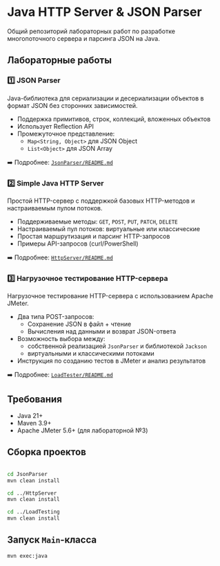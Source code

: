 # Java HTTP Server & JSON Parser

Общий репозиторий лабораторных работ по разработке многопоточного сервера и парсинга JSON на Java.

## Лабораторные работы

### 1️⃣ JSON Parser

Java-библиотека для сериализации и десериализации объектов в формат JSON без сторонних зависимостей.

- Поддержка примитивов, строк, коллекций, вложенных объектов
- Использует Reflection API
- Промежуточное представление:
  - `Map<String, Object>` для JSON Object
  - `List<Object>` для JSON Array

➡️ Подробнее: [`JsonParser/README.md`](JsonParser/README.md)

### 2️⃣ Simple Java HTTP Server

Простой HTTP-сервер с поддержкой базовых HTTP-методов и настраиваемым пулом потоков.

- Поддерживаемые методы: `GET`, `POST`, `PUT`, `PATCH`, `DELETE`
- Настраиваемый пул потоков: виртуальные или классические
- Простая маршрутизация и парсинг HTTP-запросов
- Примеры API-запросов (curl/PowerShell)

➡️ Подробнее: [`HttpServer/README.md`](HttpServer/README.md)

### 3️⃣ Нагрузочное тестирование HTTP-сервера

Нагрузочное тестирование HTTP-сервера с использованием Apache JMeter.

- Два типа POST-запросов:
  - Сохранение JSON в файл + чтение
  - Вычисления над данными и возврат JSON-ответа
- Возможность выбора между:
  - собственной реализацией `JsonParser` и библиотекой `Jackson`
  - виртуальными и классическими потоками
- Инструкция по созданию тестов в JMeter и анализ результатов

➡️ Подробнее: [`LoadTester/README.md`](LoadTester/README.md)

## Требования

- Java 21+
- Maven 3.9+
- Apache JMeter 5.6+ (для лабораторной №3)

## Сборка проектов

```bash

cd JsonParser
mvn clean install

cd ../HttpServer
mvn clean install

cd ../LoadTesting
mvn clean install

```

## Запуск `Main`-класса

```bash
mvn exec:java
```
